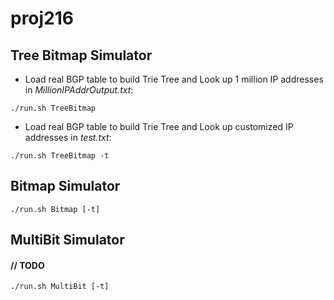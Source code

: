 # proj216

## Tree Bitmap Simulator

* Load real BGP table to build Trie Tree and Look up 1 million IP addresses in *MillionIPAddrOutput.txt*:
```
./run.sh TreeBitmap
```

* Load real BGP table to build Trie Tree and Look up customized IP addresses in *test.txt*:
```
./run.sh TreeBitmap -t
```

## Bitmap Simulator

```
./run.sh Bitmap [-t]
```


## MultiBit Simulator 

#### // TODO

```
./run.sh MultiBit [-t]
```
